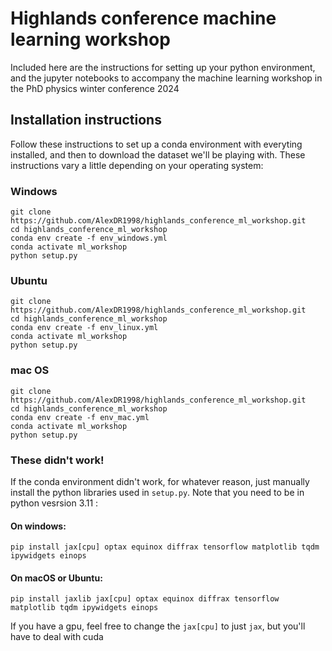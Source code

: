 # Highlands conference machine learning workshop

Included here are the instructions for setting up your python environment, and the jupyter notebooks to accompany the machine learning workshop in the PhD physics winter conference 2024

## Installation instructions
Follow these instructions to set up a conda environment with everyting installed, and then to download the dataset we'll be playing with. These instructions vary a little depending on your operating system:

### Windows
```
git clone https://github.com/AlexDR1998/highlands_conference_ml_workshop.git
cd highlands_conference_ml_workshop
conda env create -f env_windows.yml
conda activate ml_workshop
python setup.py
```


### Ubuntu
```
git clone https://github.com/AlexDR1998/highlands_conference_ml_workshop.git
cd highlands_conference_ml_workshop
conda env create -f env_linux.yml
conda activate ml_workshop
python setup.py
```


### mac OS
```
git clone https://github.com/AlexDR1998/highlands_conference_ml_workshop.git
cd highlands_conference_ml_workshop
conda env create -f env_mac.yml
conda activate ml_workshop
python setup.py
```

### These didn't work!
If the conda environment didn't work, for whatever reason, just manually install the python libraries used in `setup.py`. Note that you need to be in python vesrsion 3.11 :
#### On windows:
```
pip install jax[cpu] optax equinox diffrax tensorflow matplotlib tqdm ipywidgets einops
```

#### On macOS or Ubuntu:

```
pip install jaxlib jax[cpu] optax equinox diffrax tensorflow matplotlib tqdm ipywidgets einops
```

If you have a gpu, feel free to change the `jax[cpu]` to just `jax`, but you'll have to deal with cuda
